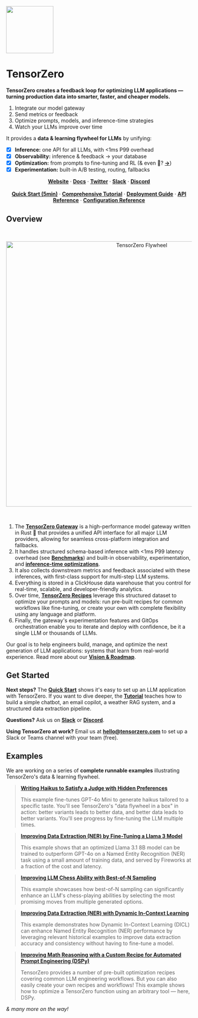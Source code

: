 <img src="https://github.com/user-attachments/assets/47d67430-386d-4675-82ad-d4734d3262d9" width=128 height=128>

# TensorZero

**TensorZero creates a feedback loop for optimizing LLM applications — turning production data into smarter, faster, and cheaper models.**

1. Integrate our model gateway
2. Send metrics or feedback
3. Optimize prompts, models, and inference-time strategies
4. Watch your LLMs improve over time

It provides a **data & learning flywheel for LLMs** by unifying:

- [x] **Inference:** one API for all LLMs, with <1ms P99 overhead
- [x] **Observability:** inference & feedback → your database
- [x] **Optimization:** from prompts to fine-tuning and RL (& even 🍓? **[→](https://www.tensorzero.com/docs/gateway/guides/inference-time-optimizations)**)
- [x] **Experimentation:** built-in A/B testing, routing, fallbacks

<p align="center">
  <b><a href="https://www.tensorzero.com/" target="_blank">Website</a></b>
  ·
  <b><a href="https://www.tensorzero.com/docs" target="_blank">Docs</a></b>
  ·
  <b><a href="https://www.x.com/tensorzero" target="_blank">Twitter</a></b>
  ·
  <b><a href="https://www.tensorzero.com/slack" target="_blank">Slack</a></b>
  ·
  <b><a href="https://www.tensorzero.com/discord" target="_blank">Discord</a></b>
  <br>
  <br>
  <b><a href="https://www.tensorzero.com/docs/gateway/quickstart" target="_blank">Quick Start (5min)</a></b>
  ·
  <b><a href="https://www.tensorzero.com/docs/gateway/tutorial" target="_blank">Comprehensive Tutorial</a></b>
  ·
  <b><a href="https://www.tensorzero.com/docs/gateway/deployment" target="_blank">Deployment Guide</a></b>
  ·
  <b><a href="https://www.tensorzero.com/docs/gateway/api-reference" target="_blank">API Reference</a></b>
  ·
  <b><a href="https://www.tensorzero.com/docs/gateway/deployment" target="_blank">Configuration Reference</a></b>
</p>

## Overview

<br>
<p align="center" >
  <a href="https://www.tensorzero.com/docs">
    <picture>
      <source media="(prefers-color-scheme: light)" srcset="https://github.com/user-attachments/assets/34a92c18-242e-4d76-a99c-861283de68a6">
      <source media="(prefers-color-scheme: dark)" srcset="https://github.com/user-attachments/assets/e8bc699b-6378-4c2a-9cc1-6d189025e270">
      <img alt="TensorZero Flywheel" src="https://github.com/user-attachments/assets/34a92c18-242e-4d76-a99c-861283de68a6" width=720>
    </picture>
  </a>
</p>
<br>

1. The **[TensorZero Gateway](https://www.tensorzero.com/docs/gateway/)** is a high-performance model gateway written in Rust 🦀 that provides a unified API interface for all major LLM providers, allowing for seamless cross-platform integration and fallbacks.
2. It handles structured schema-based inference with &lt;1ms P99 latency overhead (see **[Benchmarks](https://www.tensorzero.com/docs/gateway/benchmarks)**) and built-in observability, experimentation, and **[inference-time optimizations](https://www.tensorzero.com/docs/gateway/guides/inference-time-optimizations)**.
3. It also collects downstream metrics and feedback associated with these inferences, with first-class support for multi-step LLM systems.
4. Everything is stored in a ClickHouse data warehouse that you control for real-time, scalable, and developer-friendly analytics.
5. Over time, **[TensorZero Recipes](https://www.tensorzero.com/docs/recipes)** leverage this structured dataset to optimize your prompts and models: run pre-built recipes for common workflows like fine-tuning, or create your own with complete flexibility using any language and platform.
6. Finally, the gateway's experimentation features and GitOps orchestration enable you to iterate and deploy with confidence, be it a single LLM or thousands of LLMs.

Our goal is to help engineers build, manage, and optimize the next generation of LLM applications: systems that learn from real-world experience.
Read more about our **[Vision & Roadmap](https://www.tensorzero.com/docs/vision-roadmap/)**.

## Get Started

**Next steps?** The **[Quick Start](https://www.tensorzero.com/docs/gateway/quickstart)** shows it's easy to set up an LLM application with TensorZero. If you want to dive deeper, the **[Tutorial](https://www.tensorzero.com/docs/gateway/tutorial)** teaches how to build a simple chatbot, an email copilot, a weather RAG system, and a structured data extraction pipeline.

**Questions?** Ask us on **[Slack](https://www.tensorzero.com/slack)** or **[Discord](https://www.tensorzero.com/discord)**.

**Using TensorZero at work?** Email us at **[hello@tensorzero.com](mailto:hello@tensorzero.com)** to set up a Slack or Teams channel with your team (free).

## Examples

We are working on a series of **complete runnable examples** illustrating TensorZero's data & learning flywheel.

> **[Writing Haikus to Satisfy a Judge with Hidden Preferences](https://github.com/tensorzero/tensorzero/tree/main/examples/haiku-hidden-preferences)**
>
> This example fine-tunes GPT-4o Mini to generate haikus tailored to a specific taste.
> You'll see TensorZero's "data flywheel in a box" in action: better variants leads to better data, and better data leads to better variants.
> You'll see progress by fine-tuning the LLM multiple times.

> **[Improving Data Extraction (NER) by Fine-Tuning a Llama 3 Model](https://github.com/tensorzero/tensorzero/tree/main/examples/ner-fine-tuning)**
>
> This example shows that an optimized Llama 3.1 8B model can be trained to outperform GPT-4o on a Named Entity Recognition (NER) task using a small amount of training data, and served by Fireworks at a fraction of the cost and latency.

> **[Improving LLM Chess Ability with Best-of-N Sampling](https://github.com/tensorzero/tensorzero/tree/main/examples/chess-puzzles-best-of-n-sampling/)**
>
> This example showcases how best-of-N sampling can significantly enhance an LLM's chess-playing abilities by selecting the most promising moves from multiple generated options.

> **[Improving Data Extraction (NER) with Dynamic In-Context Learning](https://github.com/tensorzero/tensorzero/tree/main/examples/ner-dicl)**
>
> This example demonstrates how Dynamic In-Context Learning (DICL) can enhance Named Entity Recognition (NER) performance by leveraging relevant historical examples to improve data extraction accuracy and consistency without having to fine-tune a model.

> **[Improving Math Reasoning with a Custom Recipe for Automated Prompt Engineering (DSPy)](https://github.com/tensorzero/tensorzero/tree/main/examples/gsm8k-custom-recipe-dspy)**
>
> TensorZero provides a number of pre-built optimization recipes covering common LLM engineering workflows.
> But you can also easily create your own recipes and workflows!
> This example shows how to optimize a TensorZero function using an arbitrary tool — here, DSPy.

_& many more on the way!_
